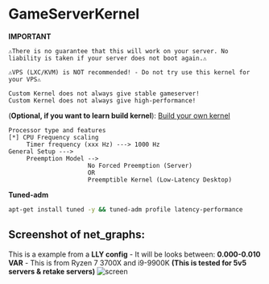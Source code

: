 # GameServerKernel

**IMPORTANT**
```
⚠️There is no guarantee that this will work on your server. No liability is taken if your server does not boot again.⚠️
```
```
⚠️VPS (LXC/KVM) is NOT recommended! - Do not try use this kernel for your VPS⚠️
```

```
Custom Kernel does not always give stable gameserver!
Custom Kernel does not always give high-performance!
```

(**Optional, if you want to learn build kernel**): [Build your own kernel](https://forums.alliedmods.net/showpost.php?p=2678711)

```
Processor type and features
[*] CPU Frequency scaling
     Timer frequency (xxx Hz) ---> 1000 Hz
General Setup --->
     Preemption Model -->
                      No Forced Preemption (Server)
                      OR
                      Preemptible Kernel (Low-Latency Desktop)
```

**Tuned-adm**
```sh
apt-get install tuned -y && tuned-adm profile latency-performance
```

## Screenshot of net_graphs:
This is a example from a **LLY config** - It will be looks between: **0.000-0.010 VAR** - This is from Ryzen 7 3700X and i9-9900K **(This is tested for 5v5 servers & retake servers)**
![screen](https://i.gyazo.com/c1d31dcfad0f616b7c66df09693a94c7.jpg)
